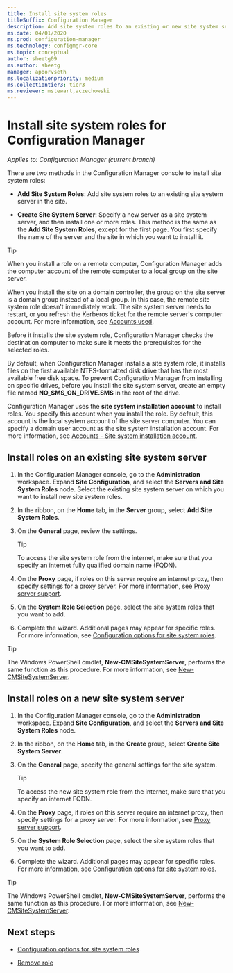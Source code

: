 ```yaml
---
title: Install site system roles
titleSuffix: Configuration Manager
description: Add site system roles to an existing or new site system server in the site.
ms.date: 04/01/2020
ms.prod: configuration-manager
ms.technology: configmgr-core
ms.topic: conceptual
author: sheetg09
ms.author: sheetg
manager: apoorvseth
ms.localizationpriority: medium
ms.collectiontier3: tier3
ms.reviewer: mstewart,aczechowski
---
```


# Install site system roles for Configuration Manager

*Applies to: Configuration Manager (current branch)*

There are two methods in the Configuration Manager console to install site system roles:

- **Add Site System Roles**: Add site system roles to an existing site system server in the site.

- **Create Site System Server**: Specify a new server as a site system server, and then install one or more roles. This method is the same as the **Add Site System Roles**, except for the first page. You first specify the name of the server and the site in which you want to install it.

> [!TIP]
> When you install a role on a remote computer, Configuration Manager adds the computer account of the remote computer to a local group on the site server.
>
> When you install the site on a domain controller, the group on the site server is a domain group instead of a local group. In this case, the remote site system role doesn't immediately work. The site system server needs to restart, or you refresh the Kerberos ticket for the remote server's computer account. For more information, see [Accounts used](../../../plan-design/hierarchy/accounts.md).

Before it installs the site system role, Configuration Manager checks the destination computer to make sure it meets the prerequisites for the selected roles.

By default, when Configuration Manager installs a site system role, it installs files on the first available NTFS-formatted disk drive that has the most available free disk space. To prevent Configuration Manager from installing on specific drives, before you install the site system server, create an empty file named **NO_SMS_ON_DRIVE.SMS** in the root of the drive.

Configuration Manager uses the **site system installation account** to install roles. You specify this account when you install the role. By default, this account is the local system account of the site server computer. You can specify a domain user account as the site system installation account. For more information, see [Accounts - Site system installation account](../../../plan-design/hierarchy/accounts.md#site-system-installation-account).

## <a name="bkmk_addrole"></a> Install roles on an existing site system server

1. In the Configuration Manager console, go to the **Administration** workspace. Expand **Site Configuration**, and select the **Servers and Site System Roles** node. Select the existing site system server on which you want to install new site system roles.

1. In the ribbon, on the **Home** tab, in the **Server** group, select **Add Site System Roles**.

1. On the **General** page, review the settings.

    > [!TIP]
    >  To access the site system role from the internet, make sure that you specify an internet fully qualified domain name (FQDN).

1. On the **Proxy** page, if roles on this server require an internet proxy, then specify settings for a proxy server. For more information, see [Proxy server support](../../../plan-design/network/proxy-server-support.md).

1. On the **System Role Selection** page, select the site system roles that you want to add.

1. Complete the wizard. Additional pages may appear for specific roles. For more information, see [Configuration options for site system roles](configuration-options-for-site-system-roles.md).

> [!TIP]
> The Windows PowerShell cmdlet, **New-CMSiteSystemServer**, performs the same function as this procedure. For more information, see [New-CMSiteSystemServer](/powershell/module/configurationmanager/new-cmsitesystemserver).

## <a name="bkmk_createnew"></a> Install roles on a new site system server

1. In the Configuration Manager console, go to the **Administration** workspace. Expand **Site Configuration**, and select the **Servers and Site System Roles** node.

1. In the ribbon, on the **Home** tab, in the **Create** group, select **Create Site System Server**.

1. On the **General** page, specify the general settings for the site system.

    > [!TIP]
    > To access the new site system role from the internet, make sure that you specify an internet FQDN.

1. On the **Proxy** page, if roles on this server require an internet proxy, then specify settings for a proxy server. For more information, see [Proxy server support](../../../plan-design/network/proxy-server-support.md).

1. On the **System Role Selection** page, select the site system roles that you want to add.

1. Complete the wizard. Additional pages may appear for specific roles. For more information, see [Configuration options for site system roles](configuration-options-for-site-system-roles.md).

> [!TIP]
> The Windows PowerShell cmdlet, **New-CMSiteSystemServer**, performs the same function as this procedure. For more information, see [New-CMSiteSystemServer](/powershell/module/configurationmanager/new-cmsitesystemserver).

## Next steps

- [Configuration options for site system roles](configuration-options-for-site-system-roles.md)

- [Remove role](../install/uninstall-sites-and-hierarchies.md#bkmk_role)